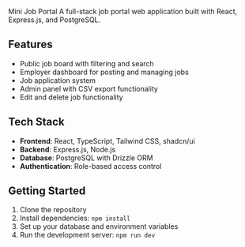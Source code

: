 Mini Job Portal
A full-stack job portal web application built with React, Express.js, and PostgreSQL.
## Features
- Public job board with filtering and search
- Employer dashboard for posting and managing jobs
- Job application system
- Admin panel with CSV export functionality
- Edit and delete job functionality
## Tech Stack
- **Frontend**: React, TypeScript, Tailwind CSS, shadcn/ui
- **Backend**: Express.js, Node.js
- **Database**: PostgreSQL with Drizzle ORM
- **Authentication**: Role-based access control
## Getting Started
1. Clone the repository
2. Install dependencies: `npm install`
3. Set up your database and environment variables
4. Run the development server: `npm run dev`
